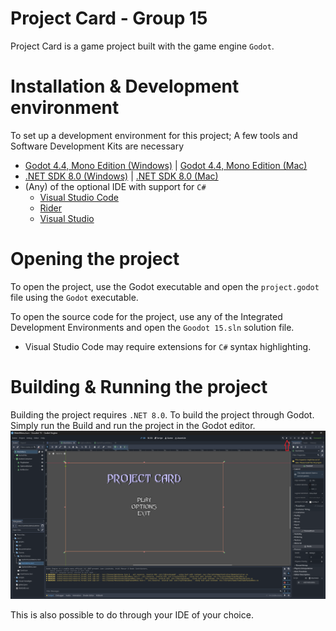 # Project Card - Group 15

Project Card is a game project built with the game engine `Godot`.


# Installation & Development environment
To set up a development environment for this project; A few tools and Software Development Kits are necessary

 - [Godot 4.4, Mono Edition (Windows)](https://github.com/godotengine/godot-builds/releases/download/4.4-stable/Godot_v4.4-stable_mono_win64.zip) | [Godot 4.4, Mono Edition (Mac)](https://github.com/godotengine/godot-builds/releases/download/4.4-stable/Godot_v4.4-stable_mono_macos.universal.zip)
 - [.NET SDK 8.0 (Windows)](https://dotnet.microsoft.com/en-us/download/dotnet/thank-you/sdk-8.0.407-windows-x64-installer) | [.NET SDK 8.0 (Mac)](https://dotnet.microsoft.com/en-us/download/dotnet/thank-you/sdk-8.0.407-macos-arm64-installer)
 - (Any) of the optional IDE with support for `C#`
    - [Visual Studio Code](https://code.visualstudio.com/)
    - [Rider](https://www.jetbrains.com/rider/)
    - [Visual Studio](https://visualstudio.microsoft.com/vs/community/)

# Opening the project
To open the project, use the Godot executable and open the `project.godot` file using the `Godot` executable.

To open the source code for the project, use any of the Integrated Development Environments and open the `Goodot 15.sln` solution file.
 - Visual Studio Code may require extensions for `C#` syntax highlighting.  

# Building & Running the project
Building the project requires `.NET 8.0`. To build the project through Godot. Simply run the Build and run the project in the Godot editor.
![alt text](documentation/run.png)

This is also possible to do through your IDE of your choice.